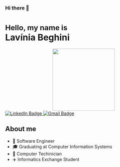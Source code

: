 ### Hi there 👋
<h1>
<sub> Hello, my name is </sub> <br>
Lavínia Beghini <br>
</h1>

<div id="header" align="center">
  <img src="https://media.giphy.com/media/gjrYDwbjnK8x36xZIO/giphy.gif" width="200"/>
</div>

<div id="badges">
  <a href="your-linkedin-URL">
    <img src="https://www.linkedin.com/in/dominik-jakov-gorickic-a23429225/" alt="LinkedIn Badge"/>
  </a>
  <a href="your-gmail-URL">
    <img src="https://img.shields.io/badge/YouTube-red?style=for-the-badge&logo=youtube&logoColor=white" alt="Gmail Badge"/>
  </a>

</div>


## About me

- 🚀 Software Engineer
- 🎓 Graduating at Computer Information Systems 
- 💾 Computer Techinician 
- ✈️ Informatics Exchange Student
